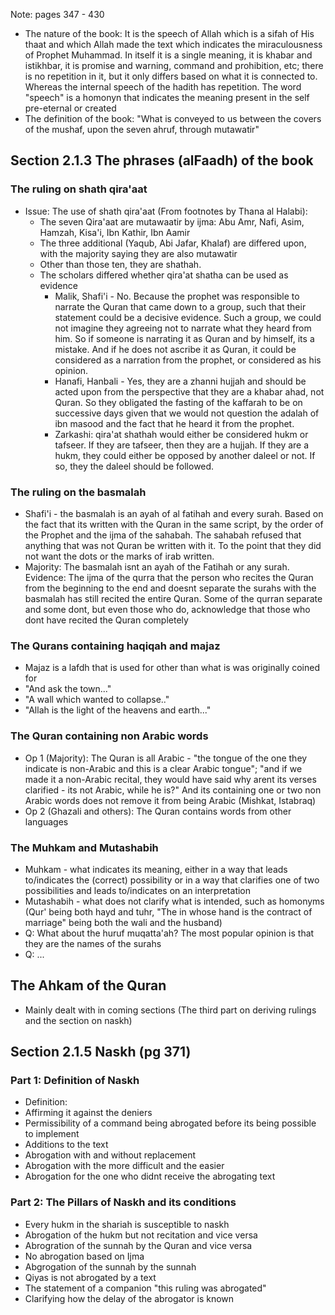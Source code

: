 Note: pages 347 - 430

* The nature of the book: It is the speech of Allah which is a sifah of His thaat and which Allah made the text which indicates the miraculousness of Prophet Muhammad. In itself it is a single meaning, it is khabar and istikhbar, it is promise and warning, command and prohibition, etc; there is no repetition in it, but it only differs based on what it is connected to. Whereas the internal speech of the hadith has repetition. The word "speech" is a homonyn that indicates the meaning present in the self pre-eternal or created
* The definition of the book: "What is conveyed to us between the covers of the mushaf, upon the seven ahruf, through mutawatir"

## Section 2.1.3 The phrases (alFaadh) of the book
### The ruling on shath qira'aat
* Issue: The use of shath qira'aat (From footnotes by Thana al Halabi):
	* The seven Qira'aat are mutawaatir by ijma: Abu Amr, Nafi, Asim, Hamzah, Kisa'i, Ibn Kathir, Ibn Aamir
	* The three additional (Yaqub, Abi Jafar, Khalaf) are differed upon, with the majority saying they are also mutawatir
	* Other than those ten, they are shathah.
	* The scholars differed whether qira'at shatha can be used as evidence
		* Malik, Shafi'i - No. Because the prophet was responsible to narrate the Quran that came down to a group, such that their statement could be a decisive evidence. Such a group, we could not imagine they agreeing not to narrate what they heard from him. So if someone is narrating it as Quran and by himself, its a mistake. And if he does not ascribe it as Quran, it could be considered as a narration from the prophet, or considered as his opinion.
		* Hanafi, Hanbali - Yes, they are a zhanni hujjah and should be acted upon from the perspective that they are a khabar ahad, not Quran. So they obligated the fasting of the kaffarah to be on successive days given that we would not question the adalah of ibn masood and the fact that he heard it from the prophet.
		* Zarkashi: qira'at shathah would either be considered hukm or tafseer. If they are tafseer, then they are a hujjah. If they are a hukm, they could either be opposed by another daleel or not. If so, they the daleel should be followed.
### The ruling on the basmalah
* Shafi'i - the basmalah is an ayah of al fatihah and every surah. Based on the fact that its written with the Quran in the same script, by the order of the Prophet and the ijma of the sahabah. The sahabah refused that anything that was not Quran be written with it. To the point that they did not want the dots or the marks of irab written.
* Majority: The basmalah isnt an ayah of the Fatihah or any surah. Evidence: The ijma of the qurra that the person who recites the Quran from the beginning to the end and doesnt separate the surahs with the basmalah has still recited the entire Quran. Some of the qurran separate and some dont, but even those who do, acknowledge that those who dont have recited the Quran completely
### The Qurans containing haqiqah and majaz
- Majaz is a lafdh that is used for other than what is was originally coined for
- "And ask the town..."
- "A wall which wanted to collapse.."
- "Allah is the light of the heavens and earth..."
### The Quran containing non Arabic words
- Op 1 (Majority): The Quran is all Arabic - "the tongue of the one they indicate is non-Arabic and this is a clear Arabic tongue"; "and if we made it a non-Arabic recital, they would have said why arent its verses clarified - its not Arabic, while he is?" And its containing one or two non Arabic words does not remove it from being Arabic (Mishkat, Istabraq)
- Op 2 (Ghazali and others): The Quran contains words from other languages 
### The Muhkam and Mutashabih
- Muhkam - what indicates its meaning, either in  a way that leads to/indicates the (correct) possibility or in a way that clarifies one of two possibilities and leads to/indicates on an interpretation
- Mutashabih - what does not clarify what is intended, such as homonyms (Qur' being both hayd and tuhr, "The in whose hand is the contract of marriage" being both the wali and the husband)
- Q: What about the huruf muqatta'ah? The most popular opinion is that they are the names of the surahs
- Q: ...

## The Ahkam of the Quran
- Mainly dealt with in coming sections (The third part on deriving rulings and the section on naskh)
## Section 2.1.5 Naskh (pg 371)
### Part 1: Definition of Naskh
* Definition: 
* Affirming it against the deniers
* Permissibility of a command being abrogated before its being possible to implement
* Additions to the text
* Abrogation with and without replacement
* Abrogation with the more difficult and the easier
* Abrogation for the one who didnt receive the abrogating text
### Part 2: The Pillars of Naskh and its conditions
* Every hukm in the shariah is susceptible to naskh
* Abrogation of the hukm but not recitation and vice versa
* Abrogration of the sunnah by the Quran and vice versa
* No abrogation based on Ijma
* Abgrogation of the sunnah by the sunnah
* Qiyas is not abrogated by a text
* The statement of a companion "this ruling was abrogated"
* Clarifying how the delay of the abrogator is known